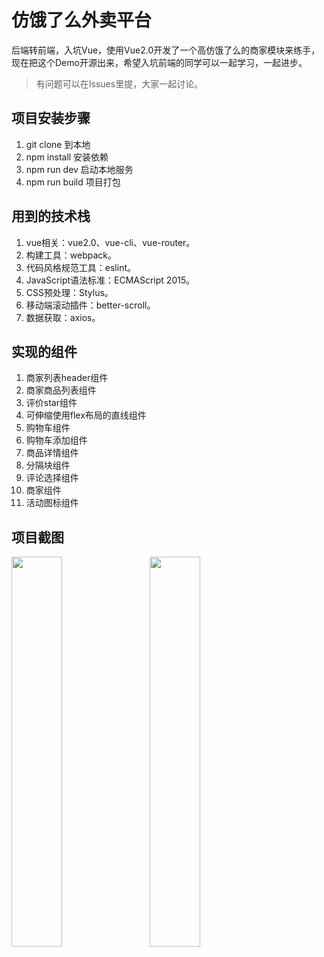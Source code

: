 # 仿饿了么外卖平台

后端转前端，入坑Vue，使用Vue2.0开发了一个高仿饿了么的商家模块来练手，现在把这个Demo开源出来，希望入坑前端的同学可以一起学习，一起进步。

> 有问题可以在Issues里提，大家一起讨论。

## 项目安装步骤

1. git clone 到本地
2. npm install 安装依赖
3. npm run dev 启动本地服务
4. npm run build 项目打包

## 用到的技术栈

1. vue相关：vue2.0、vue-cli、vue-router。
2. 构建工具：webpack。
3. 代码风格规范工具：eslint。
4. JavaScript语法标准：ECMAScript 2015。
5. CSS预处理：Stylus。
6. 移动端滚动插件：better-scroll。
7. 数据获取：axios。

## 实现的组件

1. 商家列表header组件
2. 商家商品列表组件
3. 评价star组件
4. 可伸缩使用flex布局的直线组件
5. 购物车组件
6. 购物车添加组件
7. 商品详情组件
8. 分隔块组件
9. 评论选择组件
10. 商家组件
11. 活动图标组件

## 项目截图

<img src="https://github.com/facebesidewyj/takeaway_demo/blob/master/resource/img/Screenshot_20171129-140904.png" width="40%"/>&nbsp;&nbsp;&nbsp;&nbsp;
<img src="https://github.com/facebesidewyj/takeaway_demo/blob/master/resource/img/Screenshot_20171129-140912.png" width="40%"/>
